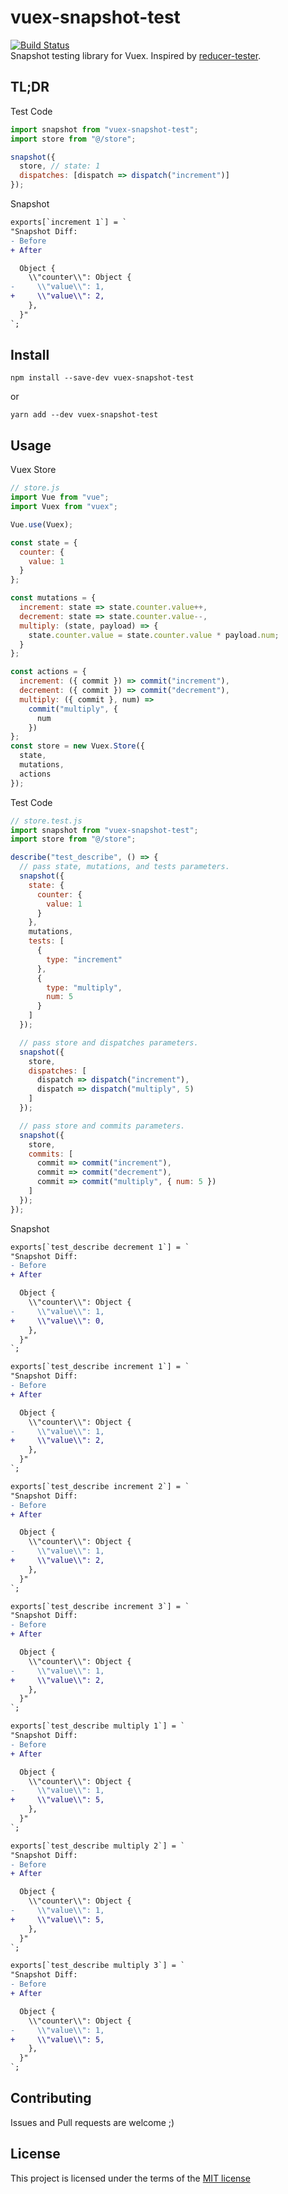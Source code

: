 # vuex-snapshot-test
[![Build Status](https://travis-ci.org/shisama/vuex-snapshot-test.svg?branch=master)](https://travis-ci.org/shisama/vuex-snapshot-test)  
Snapshot testing library for Vuex.
Inspired by [reducer-tester](https://github.com/akameco/reducer-tester).

## TL;DR

Test Code

```js
import snapshot from "vuex-snapshot-test";
import store from "@/store";

snapshot({
  store, // state: 1
  dispatches: [dispatch => dispatch("increment")]
});
```

Snapshot

```diff
exports[`increment 1`] = `
"Snapshot Diff:
- Before
+ After

  Object {
    \\"counter\\": Object {
-     \\"value\\": 1,
+     \\"value\\": 2,
    },
  }"
`;
```


## Install

```
npm install --save-dev vuex-snapshot-test
```

or

```
yarn add --dev vuex-snapshot-test
```


## Usage

Vuex Store

```js
// store.js
import Vue from "vue";
import Vuex from "vuex";

Vue.use(Vuex);

const state = {
  counter: {
    value: 1
  }
};

const mutations = {
  increment: state => state.counter.value++,
  decrement: state => state.counter.value--,
  multiply: (state, payload) => {
    state.counter.value = state.counter.value * payload.num;
  }
};

const actions = {
  increment: ({ commit }) => commit("increment"),
  decrement: ({ commit }) => commit("decrement"),
  multiply: ({ commit }, num) =>
    commit("multiply", {
      num
    })
};
const store = new Vuex.Store({
  state,
  mutations,
  actions
});
```

Test Code

```js
// store.test.js
import snapshot from "vuex-snapshot-test";
import store from "@/store";

describe("test_describe", () => {
  // pass state, mutations, and tests parameters.
  snapshot({
    state: {
      counter: {
        value: 1
      }
    },
    mutations,
    tests: [
      {
        type: "increment"
      },
      {
        type: "multiply",
        num: 5
      }
    ]
  });

  // pass store and dispatches parameters.
  snapshot({
    store,
    dispatches: [
      dispatch => dispatch("increment"),
      dispatch => dispatch("multiply", 5)
    ]
  });

  // pass store and commits parameters.
  snapshot({
    store,
    commits: [
      commit => commit("increment"),
      commit => commit("decrement"),
      commit => commit("multiply", { num: 5 })
    ]
  });
});

```

Snapshot

```diff
exports[`test_describe decrement 1`] = `
"Snapshot Diff:
- Before
+ After

  Object {
    \\"counter\\": Object {
-     \\"value\\": 1,
+     \\"value\\": 0,
    },
  }"
`;

exports[`test_describe increment 1`] = `
"Snapshot Diff:
- Before
+ After

  Object {
    \\"counter\\": Object {
-     \\"value\\": 1,
+     \\"value\\": 2,
    },
  }"
`;

exports[`test_describe increment 2`] = `
"Snapshot Diff:
- Before
+ After

  Object {
    \\"counter\\": Object {
-     \\"value\\": 1,
+     \\"value\\": 2,
    },
  }"
`;

exports[`test_describe increment 3`] = `
"Snapshot Diff:
- Before
+ After

  Object {
    \\"counter\\": Object {
-     \\"value\\": 1,
+     \\"value\\": 2,
    },
  }"
`;

exports[`test_describe multiply 1`] = `
"Snapshot Diff:
- Before
+ After

  Object {
    \\"counter\\": Object {
-     \\"value\\": 1,
+     \\"value\\": 5,
    },
  }"
`;

exports[`test_describe multiply 2`] = `
"Snapshot Diff:
- Before
+ After

  Object {
    \\"counter\\": Object {
-     \\"value\\": 1,
+     \\"value\\": 5,
    },
  }"
`;

exports[`test_describe multiply 3`] = `
"Snapshot Diff:
- Before
+ After

  Object {
    \\"counter\\": Object {
-     \\"value\\": 1,
+     \\"value\\": 5,
    },
  }"
`;
```


## Contributing
Issues and Pull requests are welcome ;)

## License
This project is licensed under the terms of the
[MIT license](./LICENSE)
